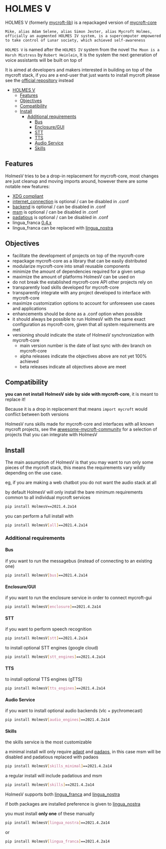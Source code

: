 # HOLMES V

HOLMES V (formerly [mycroft-lib](https://mycroft.ai/trademark/)) is a repackaged version of [mycroft-core](https://github.com/MycroftAI/mycroft-core/)

`Mike, alias Adam Selene, alias Simon Jester, alias Mycroft Holmes, officially an augmented HOLMES IV system, is a supercomputer empowered to take control of Lunar society, which achieved self-awareness`

`HOLMES V` is named after the `HOLMES IV` system from the novel `The Moon is a Harsh Mistress` by `Robert Heinlein`, It is the system the next generation of voice assistants will be built on top of

It is aimed at developers and makers interested in building on top of the mycroft stack, if you are a end-user that just wants to install mycroft please see the [official repository](https://github.com/MycroftAI/mycroft-core/) instead


- [HOLMES V](#holmes-v)
  * [Features](#features)
  * [Objectives](#objectives)
  * [Compatibility](#compatibility)
  * [Install](#install)
    + [Additional requirements](#additional-requirements)
      - [Bus](#bus)
      - [Enclosure/GUI](#enclosure-gui)
      - [STT](#stt)
      - [TTS](#tts)
      - [Audio Service](#audio-service)
      - [Skills](#skills)


  
## Features

HolmesV tries to be a drop-in replacement for mycroft-core, most changes are just cleanup and moving imports around, however there are some notable new features:

- [XDG compliant](https://github.com/HelloChatterbox/HolmesV/pull/32)
- [internet_connection](https://github.com/HelloChatterbox/HolmesV/pull/28) is optional / can be disabled in .conf
- [backend](https://github.com/HelloChatterbox/HolmesV/pull/9) is optional / can be disabled in .conf
- [msm](https://github.com/HelloChatterbox/HolmesV/pull/24) is optional / can be disabled in .conf
- [padatious](https://github.com/HelloChatterbox/HolmesV/pull/23) is optional / can be disabled in .conf
- lingua_franca [0.4.x](https://github.com/MycroftAI/mycroft-core/pull/2772)
- lingua_franca can be replaced with [lingua_nostra](https://github.com/HelloChatterbox/lingua-nostra)


## Objectives

- facilitate the development of projects on top of the mycroft-core
- repackage mycroft-core as a library that can be easily distributed
- modularize mycroft-core into small reusable components
- minimize the amount of dependencies required for a given setup
- maximize the amount of platforms HolmesV can be used on
- do not break the established mycroft-core API other projects rely on
- transparently load skills developed for mycroft-core
- transparently integrate with any project developed to interface with mycroft-core
- maximize customization options to account for unforeseen use cases and applications
- enhancements should be done as a .conf option when possible
- it should always be possible to run HolmesV with the same exact configuration as mycroft-core, given that all system requirements are met
- versioning should indicate the state of HolmesV synchronization with mycroft-core
   - main version number is the date of last sync with dev branch on mycroft-core
   - alpha releases indicate the objectives above are not yet 100% achieved
   - beta releases indicate all objectives above are meet


## Compatibility

**you can not install HolmesV side by side with mycroft-core**, it is meant to replace it! 

Because it is a drop in replacement that means `import mycroft` would conflict between both versions

HolmesV runs skills made for mycroft-core and interfaces with all known mycroft projects, see the [æwesome-mycroft-community](https://github.com/ChanceNCounter/awesome-mycroft-community) for a selection of projects that you can integrate with HolmesV
 

## Install

The main assumption of HolmesV is that you may want to run only some pieces of the mycroft stack, this means the requirements vary wildly depending on the use case.

eg, if you are making a web chatbot you do not want the audio stack at all

by default HolmesV will only install the bare minimum requirements common to all individual mycroft services

```bash
pip install HolmesV==2021.4.2a14
```

you can perform a full install with
```bash
pip install HolmesV[all]==2021.4.2a14
```

### Additional requirements

#### Bus

if you want to run the messagebus (instead of connecting to an existing one)
```bash
pip install HolmesV[bus]==2021.4.2a14
```

#### Enclosure/GUI

if you want to run the enclosure service in order to connect mycroft-gui

```bash
pip install HolmesV[enclosure]==2021.4.2a14
```

#### STT

if you want to perform speech recognition
```bash
pip install HolmesV[stt]==2021.4.2a14
```

to install optional STT engines (google cloud)
```bash
pip install HolmesV[stt_engines]==2021.4.2a14
```

#### TTS
to install optional TTS engines (gTTS)
```bash
pip install HolmesV[tts_engines]==2021.4.2a14
```

#### Audio Service

if you want to install optional audio backends (vlc + pychromecast)
```bash
pip install HolmesV[audio_engines]==2021.4.2a14
```

#### Skills

the skills service is the most customizable

a minimal install will only require [adapt](https://github.com/MycroftAI/adapt) and [padaos](https://github.com/MycroftAI/padaos), in this case msm will be disabled and padatious replaced with padaos
```bash
pip install HolmesV[skills_minimal]==2021.4.2a14
```

a regular install will include padatious and msm
```bash
pip install HolmesV[skills]==2021.4.2a14
```

HolmesV supports both [lingua_franca](https://github.com/MycroftAI/lingua-franca) and [lingua_nostra](https://github.com/HelloChatterbox/lingua-nostra)

if both packages are installed preference is given to [lingua_nostra](https://github.com/HelloChatterbox/lingua-nostra)

you must install **only one** of these manually

```bash
pip install HolmesV[lingua_nostra]==2021.4.2a14
```
or
```bash
pip install HolmesV[lingua_franca]==2021.4.2a14
```